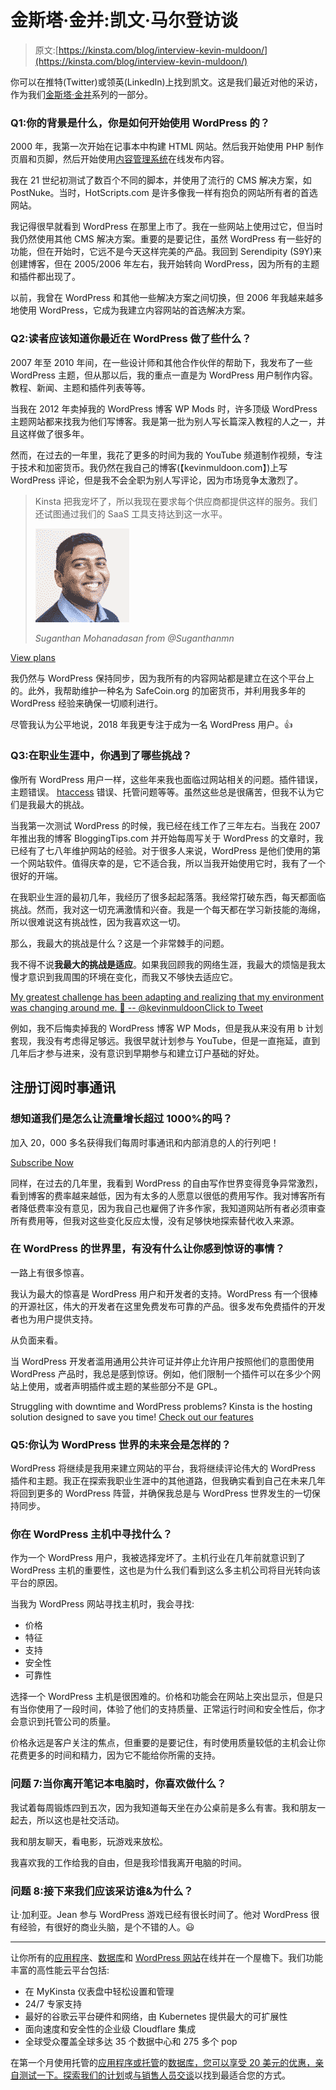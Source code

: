 # 金斯塔·金并:凯文·马尔登访谈

> 原文:[https://kinsta.com/blog/interview-kevin-muldoon/](https://kinsta.com/blog/interview-kevin-muldoon/)

你可以在推特(Twitter)或领英(LinkedIn)上找到凯文。这是我们最近对他的采访，作为我们[金斯塔·金并](https://kinsta.com/?post_type=post&s=kingpin)系列的一部分。

### Q1:你的背景是什么，你是如何开始使用 WordPress 的？

2000 年，我第一次开始在记事本中构建 HTML 网站。然后我开始使用 PHP 制作页眉和页脚，然后开始使用[内容管理系统](https://kinsta.com/knowledgebase/content-management-system/)在线发布内容。

我在 21 世纪初测试了数百个不同的脚本，并使用了流行的 CMS 解决方案，如 PostNuke。当时，HotScripts.com 是许多像我一样有抱负的网站所有者的首选网站。

我记得很早就看到 WordPress 在那里上市了。我在一些网站上使用过它，但当时我仍然使用其他 CMS 解决方案。重要的是要记住，虽然 WordPress 有一些好的功能，但在开始时，它远不是今天这样完美的产品。我回到 Serendipity (S9Y)来创建博客，但在 2005/2006 年左右，我开始转向 WordPress，因为所有的主题和插件都出现了。

以前，我曾在 WordPress 和其他一些解决方案之间切换，但 2006 年我越来越多地使用 WordPress，它成为我建立内容网站的首选解决方案。

### Q2:读者应该知道你最近在 WordPress 做了些什么？

2007 年至 2010 年间，在一些设计师和其他合作伙伴的帮助下，我发布了一些 WordPress 主题，但从那以后，我的重点一直是为 WordPress 用户制作内容。教程、新闻、主题和插件列表等等。

当我在 2012 年卖掉我的 WordPress 博客 WP Mods 时，许多顶级 WordPress 主题网站都来找我为他们写博客。我是第一批为别人写长篇深入教程的人之一，并且这样做了很多年。

然而，在过去的一年里，我花了更多的时间为我的 YouTube 频道制作视频，专注于技术和加密货币。我仍然在我自己的博客(【kevinmuldoon.com】)上写 WordPress 评论，但是我不会全职为别人写评论，因为市场竞争太激烈了。

<link rel="stylesheet" href="https://kinsta.com/wp-content/themes/kinsta/dist/components/ctas/cta-mini.css?ver=2e932b8aba3918bfb818">



> Kinsta 把我宠坏了，所以我现在要求每个供应商都提供这样的服务。我们还试图通过我们的 SaaS 工具支持达到这一水平。
> 
> <footer class="wp-block-kinsta-client-quote__footer">
> 
> ![](img/60f15faa5735bd2437bf9dada5ee9192.png)
> 
> <cite class="wp-block-kinsta-client-quote__cite">Suganthan Mohanadasan from @Suganthanmn</cite></footer>

[View plans](https://kinsta.com/plans/)

我仍然与 WordPress 保持同步，因为我所有的内容网站都是建立在这个平台上的。此外，我帮助维护一种名为 SafeCoin.org 的加密货币，并利用我多年的 WordPress 经验来确保一切顺利进行。

尽管我认为公平地说，2018 年我更专注于成为一名 WordPress 用户。👍

### Q3:在职业生涯中，你遇到了哪些挑战？

像所有 WordPress 用户一样，这些年来我也面临过网站相关的问题。插件错误，主题错误。 [htaccess](https://kinsta.com/knowledgebase/wordpress-htaccess-file/) 错误、托管问题等等。虽然这些总是很痛苦，但我不认为它们是我最大的挑战。

当我第一次测试 WordPress 的时候，我已经在线工作了三年左右。当我在 2007 年推出我的博客 BloggingTips.com 并开始每周写关于 WordPress 的文章时，我已经有了七八年维护网站的经验。对于很多人来说，WordPress 是他们使用的第一个网站软件。值得庆幸的是，它不适合我，所以当我开始使用它时，我有了一个很好的开端。

在我职业生涯的最初几年，我经历了很多起起落落。我经常打破东西，每天都面临挑战。然而，我对这一切充满激情和兴奋。我是一个每天都在学习新技能的海绵，所以很难说这有挑战性，因为我喜欢这一切。

那么，我最大的挑战是什么？这是一个非常棘手的问题。

我不得不说**我最大的挑战是适应**。如果我回顾我的网络生涯，我最大的烦恼是我太慢才意识到我周围的环境在变化，而我又不够快去适应它。

[My greatest challenge has been adapting and realizing that my environment was changing around me. 👏 -- @kevinmuldoonClick to Tweet](https://twitter.com/intent/tweet?url=https%3A%2F%2Fbit.ly%2F3ipmfNf&via=kinsta&text=My+greatest+challenge+has+been+adapting+and+realizing+that+my+environment+was+changing+around+me.+%F0%9F%91%8F+--+%40kevinmuldoon&hashtags=freelancing%2Cblogging)

例如，我不后悔卖掉我的 WordPress 博客 WP Mods，但是我从来没有用 b 计划套现，我没有考虑得足够远。我很早就计划参与 YouTube，但是一直拖延，直到几年后才参与进来，没有意识到早期参与和建立订户基础的好处。

 ## 注册订阅时事通讯



### 想知道我们是怎么让流量增长超过 1000%的吗？

加入 20，000 多名获得我们每周时事通讯和内部消息的人的行列吧！

[Subscribe Now](#newsletter)

同样，在过去的几年里，我看到 WordPress 的自由写作世界变得竞争异常激烈，看到博客的费率越来越低，因为有太多的人愿意以很低的费用写作。我对博客所有者降低费率没有意见，因为我自己也雇佣了许多作家，我知道网站所有者必须审查所有费用等，但我对这些变化反应太慢，没有足够快地探索替代收入来源。

### 在 WordPress 的世界里，有没有什么让你感到惊讶的事情？

一路上有很多惊喜。

我认为最大的惊喜是 WordPress 用户和开发者的支持。WordPress 有一个很棒的开源社区，伟大的开发者在这里免费发布可靠的产品。很多发布免费插件的开发者也为用户提供支持。

从负面来看。

当 WordPress 开发者滥用通用公共许可证并停止允许用户按照他们的意图使用 WordPress 产品时，我总是感到惊讶。例如，他们限制一个插件可以在多少个网站上使用，或者声明插件或主题的某些部分不是 GPL。

Struggling with downtime and WordPress problems? Kinsta is the hosting solution designed to save you time! [Check out our features](https://kinsta.com/features/)

### Q5:你认为 WordPress 世界的未来会是怎样的？

WordPress 将继续是我用来建立网站的平台，我将继续评论伟大的 WordPress 插件和主题。我正在探索我职业生涯中的其他道路，但我确实看到自己在未来几年将回到更多的 WordPress 阵营，并确保我总是与 WordPress 世界发生的一切保持同步。

### 你在 WordPress 主机中寻找什么？

作为一个 WordPress 用户，我被选择宠坏了。主机行业在几年前就意识到了 WordPress 主机的重要性，这也是为什么我们看到这么多主机公司将目光转向该平台的原因。

当我为 WordPress 网站寻找主机时，我会寻找:

*   价格
*   特征
*   支持
*   安全性
*   可靠性

选择一个 WordPress 主机是很困难的。价格和功能会在网站上突出显示，但是只有当你使用了一段时间，体验了他们的支持质量、正常运行时间和安全性后，你才会意识到托管公司的质量。

价格永远是客户关注的焦点，但重要的是要记住，有时使用质量较低的主机会让你花费更多的时间和精力，因为它不能给你所需的支持。

### 问题 7:当你离开笔记本电脑时，你喜欢做什么？

我试着每周锻炼四到五次，因为我知道每天坐在办公桌前是多么有害。我和朋友一起去，所以这也是社交活动。

我和朋友聊天，看电影，玩游戏来放松。

我喜欢我的工作给我的自由，但是我珍惜我离开电脑的时间。

### 问题 8:接下来我们应该采访谁&为什么？

让·加利亚。Jean 参与 WordPress 游戏已经有很长时间了。他对 WordPress 很有经验，有很好的商业头脑，是个不错的人。😃

* * *

让你所有的[应用程序](https://kinsta.com/application-hosting/)、[数据库](https://kinsta.com/database-hosting/)和 [WordPress 网站](https://kinsta.com/wordpress-hosting/)在线并在一个屋檐下。我们功能丰富的高性能云平台包括:

*   在 MyKinsta 仪表盘中轻松设置和管理
*   24/7 专家支持
*   最好的谷歌云平台硬件和网络，由 Kubernetes 提供最大的可扩展性
*   面向速度和安全性的企业级 Cloudflare 集成
*   全球受众覆盖全球多达 35 个数据中心和 275 多个 pop

在第一个月使用托管的[应用程序或托管](https://kinsta.com/application-hosting/)的[数据库，您可以享受 20 美元的优惠，亲自测试一下。探索我们的](https://kinsta.com/database-hosting/)[计划](https://kinsta.com/plans/)或[与销售人员交谈](https://kinsta.com/contact-us/)以找到最适合您的方式。